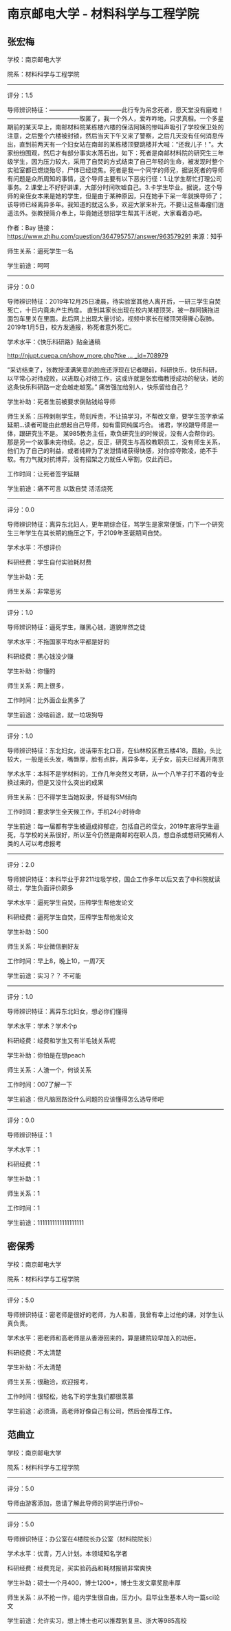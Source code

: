 # 南京邮电大学 - 材料科学与工程学院

## 张宏梅

学校：南京邮电大学

院系：材料科学与工程学院

* * *

评分：1.5

导师辨识特征：————————————此行专为吊念死者，愿天堂没有磨难！————————————取匿了，我一个外人，爱咋咋地，只求真相。一个多星期前的某天早上，南邮材料院某栋楼六楼的保洁阿姨的惨叫声吸引了学校保卫处的注意，之后整个六楼被封锁，然后当天下午又来了警察，之后几天没有任何消息传出，直到前两天有一个妇女站在南邮的某栋楼顶要跳楼并大喊：“还我儿子！&quot;。大家纷纷围观，然后才有部分事实水落石出，如下：死者是南邮材料院的研究生三年级学生，因为压力较大，采用了自焚的方式结束了自己年轻的生命，被发现时整个实验室都已燃烧殆尽，尸体已经烧焦。死者是我一个同学的师兄，据说死者的导师有问题是众所周知的事情，这个导师主要有以下恶劣行径：1.让学生帮忙打理公司事务。2.课堂上不好好讲课，大部分时间吹嘘自己。3.卡学生毕业。据说，这个导师的亲侄女本来是她的学生，但是由于某种原因，只在她手下呆一年就换导师了；该导师已经离异多年。我知道的就这么多，欢迎大家来补充，不要让这些毒瘤们逍遥法外。张教授简介奉上，毕竟她还想招学生帮其干活呢，大家看着办吧。

作者：Bay
链接：https://www.zhihu.com/question/364795757/answer/963579291
来源：知乎

师生关系：逼死学生一名

学生前途：呵呵

* * *

评分：0.0

导师辨识特征：2019年12月25日凌晨，待实验室其他人离开后，一研三学生自焚死亡，十日内竟未产生热度。
直到其家长出现在校内某楼顶哭，被一群阿姨拖进面包车里关在里面。此后网上出现大量讨论，视频中家长在楼顶哭得撕心裂肺。
2019年1月5日，校方发通报，称死者意外死亡。

学术水平：《快乐科研路》贴金通稿
<!-- m --><a class="postlink" href="http://njupt.cuepa.cn/show_more.php?tkey=&amp;bkey=&amp;doc_id=708979">http://njupt.cuepa.cn/show_more.php?tke ... _id=708979</a><!-- m -->
“采访结束了，张教授漾满笑意的脸庞还浮现在记者眼前，科研快乐，快乐科研，以平常心对待成败，以进取心对待工作，这或许就是张宏梅教授成功的秘诀，她的这条快乐科研路一定会越走越宽。”
痛苦强加给别人，快乐留给自己？

学生补助：死者生前被要求倒贴钱给导师

师生关系：压榨剥削学生，苛刻斥责，不让搞学习，不帮改文章，要学生签字承诺延期...读者可能由此想起自己导师，如有雷同纯属巧合。
诸君，学校跟导师是一体，跟研究生不是。
某985教务主任，欺负研究生的时候说，没有人会帮你的。那是另一个故事未完待续。总之，反正，研究生与高校教职员工，没有师生关系，他们为了自己的利益，或者纯粹为了发泄情绪获得快感，对你掠夺欺凌，绝不手软。有力气就对抗博弈，没有招架之力就任人宰割，仅此而已。

工作时间：让死者签字延期

学生前途：痛不可言 以致自焚 活活烧死

* * *

评分：0.0

导师辨识特征：离异东北妇人，更年期综合征，骂学生是家常便饭，门下一个研究生三年学生在其长期的施压之下，于2109年圣诞期间自焚。

学术水平：不想评价

科研经费：学生自付实验耗材费

学生补助：无

师生关系：非常恶劣

* * *

评分：1.0

导师辨识特征：逼死学生，赚黑心钱，道貌岸然之徒

学术水平：不拖国家平均水平都是好的

科研经费：黑心钱没少赚

学生补助：你懂的

师生关系：网上很多，

工作时间：比外面企业黑多了

学生前途：没啥前途，就一垃圾狗导

* * *

评分：1.0

导师辨识特征：东北妇女，说话带东北口音，在仙林校区教五楼418，圆脸，头比较大，一般是长头发，嘴唇厚，脸有点胖，离异多年，无子女，前夫已经离开南京

学术水平：本科不是学材料的，工作几年突然又考研，从一个八竿子打不着的专业换过来的，但是又没什么突出的成果

师生关系：巴不得学生当她奴隶，怀疑有SM倾向

工作时间：要求学生全天候工作，手机24小时待命

学生前途：每一届都有学生被逼成抑郁症，包括自己的侄女，2019年底将学生逼死，与学校的关系很好，所以至今仍然是南邮的在职人员，想自杀或想研究稀有人类的人可以考虑报考

* * *

评分：2.0

导师辨识特征：本科毕业于非211垃圾学校，国企工作多年以后又去了中科院就读硕士，学生负面评价颇多

学术水平：逼死学生自焚，压榨学生帮他发论文

科研经费：逼死学生自焚，压榨学生帮他发论文

学生补助：500

师生关系：毕业微信删好友

工作时间：早上8，晚上10，一周7天

学生前途：实习？？ 不可能

* * *

评分：1.0

导师辨识特征：离异东北妇女，想必你们懂得

学术水平：学术？学术个p

科研经费：经费和学生又有半毛钱关系呢

学生补助：你怕是在想peach

师生关系：人渣一个，何谈关系

工作时间：007了解一下

学生前途：但凡脑回路没什么问题的应该懂得怎么选导师吧

* * *

评分：0.0

导师辨识特征：1

学术水平：1

科研经费：1

学生补助：1

师生关系：1

工作时间：1

学生前途：1111111111111111111

## 密保秀

学校：南京邮电大学

院系：材料科学与工程学院

* * *

评分：5.0

导师辨识特征：密老师是很好的老师，为人和善，我曾有幸上过他的课，对学生认真负责。

学术水平：密老师和高老师是从香港回来的，算是建院较早加入的功臣。

科研经费：不太清楚

学生补助：不太清楚

师生关系：很融洽，欢迎报考，

工作时间：很轻松，她名下的学生我们都很羡慕

学生前途：必须滴，高老师好像自己有公司，然后会推荐工作。

## 范曲立

学校：南京邮电大学

院系：材料科学与工程学院

* * *

评分：5.0

导师由游客添加，恳请了解此导师的同学进行评价~

* * *

评分：5.0

导师辨识特征：办公室在4楼院长办公室（材料院院长）

学术水平：优青，万人计划。本领域知名学者

科研经费：经费充足，买实验药品和耗材报销非常爽快

学生补助：硕士一个月400，博士1200+，博士生发文章奖励丰厚

师生关系：从不抢一作，组内学生很自由，压力小。且毕业生基本人均一篇sci论文

学生前途：允许实习，想上博士也可以推荐到复旦、浙大等985高校